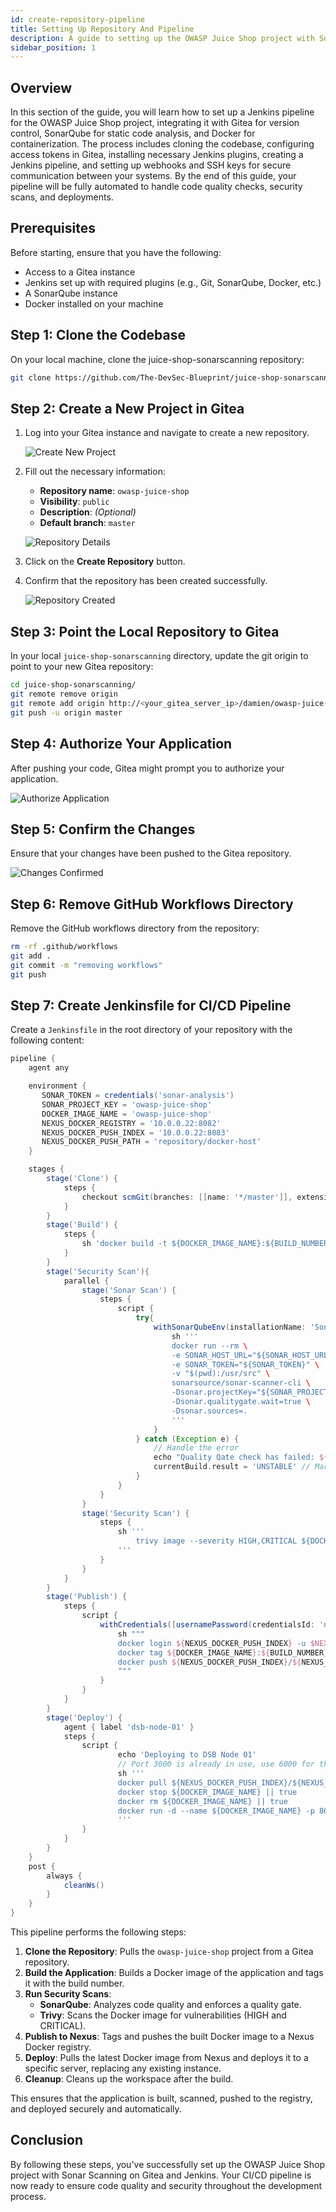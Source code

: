 ```yaml
---
id: create-repository-pipeline
title: Setting Up Repository And Pipeline
description: A guide to setting up the OWASP Juice Shop project with Sonar Scanning, Gitea, and Jenkins.
sidebar_position: 1
---
```


## Overview

In this section of the guide, you will learn how to set up a Jenkins pipeline for the OWASP Juice Shop project, integrating it with Gitea for version control, SonarQube for static code analysis, and Docker for containerization. The process includes cloning the codebase, configuring access tokens in Gitea, installing necessary Jenkins plugins, creating a Jenkins pipeline, and setting up webhooks and SSH keys for secure communication between your systems. By the end of this guide, your pipeline will be fully automated to handle code quality checks, security scans, and deployments.

## Prerequisites

Before starting, ensure that you have the following:

- Access to a Gitea instance
- Jenkins set up with required plugins (e.g., Git, SonarQube, Docker, etc.)
- A SonarQube instance
- Docker installed on your machine

## Step 1: Clone the Codebase

On your local machine, clone the juice-shop-sonarscanning repository:

```bash
git clone https://github.com/The-DevSec-Blueprint/juice-shop-sonarscanning.git
```

## Step 2: Create a New Project in Gitea

1. Log into your Gitea instance and navigate to create a new repository.

    ![Create New Project](/img/projects/devsecops-home-lab/create-configure-pipeline/gitea-create-repository.png)

2. Fill out the necessary information:
    - **Repository name**: `owasp-juice-shop`
    - **Visibility**: `public`
    - **Description**: *(Optional)*
    - **Default branch**: `master`

    ![Repository Details](/img/projects/devsecops-home-lab/create-configure-pipeline/gitea-repo-details.png)

3. Click on the **Create Repository** button.

4. Confirm that the repository has been created successfully.

    ![Repository Created](/img/projects/devsecops-home-lab/create-configure-pipeline/gitea-create-project.png)

## Step 3: Point the Local Repository to Gitea

In your local `juice-shop-sonarscanning` directory, update the git origin to point to your new Gitea repository:

```bash
cd juice-shop-sonarscanning/
git remote remove origin
git remote add origin http://<your_gitea_server_ip>/damien/owasp-juice-shop.git
git push -u origin master
```

## Step 4: Authorize Your Application

After pushing your code, Gitea might prompt you to authorize your application.

![Authorize Application](/img/projects/devsecops-home-lab/create-configure-pipeline/gitea-authorize-application.png)

## Step 5: Confirm the Changes

Ensure that your changes have been pushed to the Gitea repository.

![Changes Confirmed](/img/projects/devsecops-home-lab/create-configure-pipeline/gitea-repo-populated.png)

## Step 6: Remove GitHub Workflows Directory

Remove the GitHub workflows directory from the repository:

```bash
rm -rf .github/workflows
git add .
git commit -m "removing workflows"
git push
```

## Step 7: Create Jenkinsfile for CI/CD Pipeline

Create a `Jenkinsfile` in the root directory of your repository with the following content:

```groovy
pipeline {
    agent any

    environment {
       SONAR_TOKEN = credentials('sonar-analysis')
       SONAR_PROJECT_KEY = 'owasp-juice-shop'
       DOCKER_IMAGE_NAME = 'owasp-juice-shop'
       NEXUS_DOCKER_REGISTRY = '10.0.0.22:8082'
       NEXUS_DOCKER_PUSH_INDEX = '10.0.0.22:8083'
       NEXUS_DOCKER_PUSH_PATH = 'repository/docker-host'
    }

    stages {
        stage('Clone') {
            steps {
                checkout scmGit(branches: [[name: '*/master']], extensions: [], userRemoteConfigs: [[credentialsId: 'Gitea PAT', url: 'http://10.0.0.22/damien/owasp-juice-shop.git']])
            }
        }
        stage('Build') {
            steps {
                sh 'docker build -t ${DOCKER_IMAGE_NAME}:${BUILD_NUMBER} .'
            }
        }
        stage('Security Scan'){
            parallel {
                stage('Sonar Scan') {
                    steps {
                        script {
                            try{
                                withSonarQubeEnv(installationName: 'Sonar Server', credentialsId: 'sonar-analysis') {
                                    sh '''
                                    docker run --rm \
                                    -e SONAR_HOST_URL="${SONAR_HOST_URL}" \
                                    -e SONAR_TOKEN="${SONAR_TOKEN}" \
                                    -v "$(pwd):/usr/src" \
                                    sonarsource/sonar-scanner-cli \
                                    -Dsonar.projectKey="${SONAR_PROJECT_KEY}" \
                                    -Dsonar.qualitygate.wait=true \
                                    -Dsonar.sources=.
                                    '''
                                }
                            } catch (Exception e) {
                                // Handle the error
                                echo "Quality Qate check has failed: ${e}"
                                currentBuild.result = 'UNSTABLE' // Mark the build as unstable instead of failing
                            }
                        }
                    }
                }
                stage('Security Scan') {
                    steps {
                        sh '''
                            trivy image --severity HIGH,CRITICAL ${DOCKER_IMAGE_NAME}:${BUILD_NUMBER}
                        '''
                    }
                }
            }
        }
        stage('Publish') {
            steps {
                script {
                    withCredentials([usernamePassword(credentialsId: 'nexus', passwordVariable: 'NEXUS_PASSWORD', usernameVariable: 'NEXUS_USERNAME')]) {
                        sh """
                        docker login ${NEXUS_DOCKER_PUSH_INDEX} -u $NEXUS_USERNAME -p $NEXUS_PASSWORD
                        docker tag ${DOCKER_IMAGE_NAME}:${BUILD_NUMBER} ${NEXUS_DOCKER_PUSH_INDEX}/${NEXUS_DOCKER_PUSH_PATH}/${DOCKER_IMAGE_NAME}:latest
                        docker push ${NEXUS_DOCKER_PUSH_INDEX}/${NEXUS_DOCKER_PUSH_PATH}/${DOCKER_IMAGE_NAME}:latest
                        """
                    }
                }
            }
        }
        stage('Deploy') {
            agent { label 'dsb-node-01' }
            steps {
                script {
                        echo 'Deploying to DSB Node 01'
                        // Port 3000 is already in use, use 6000 for this application
                        sh '''
                        docker pull ${NEXUS_DOCKER_PUSH_INDEX}/${NEXUS_DOCKER_PUSH_PATH}/${DOCKER_IMAGE_NAME}:latest
                        docker stop ${DOCKER_IMAGE_NAME} || true
                        docker rm ${DOCKER_IMAGE_NAME} || true
                        docker run -d --name ${DOCKER_IMAGE_NAME} -p 8084:3000 ${NEXUS_DOCKER_PUSH_INDEX}/${NEXUS_DOCKER_PUSH_PATH}/${DOCKER_IMAGE_NAME}:latest
                        '''
                }
            }
        }
    }
    post {
        always {
            cleanWs()
        }
    }
}
```

This pipeline performs the following steps:

1. **Clone the Repository**: Pulls the `owasp-juice-shop` project from a Gitea repository.
2. **Build the Application**: Builds a Docker image of the application and tags it with the build number.
3. **Run Security Scans**:
   - **SonarQube**: Analyzes code quality and enforces a quality gate.
   - **Trivy**: Scans the Docker image for vulnerabilities (HIGH and CRITICAL).
4. **Publish to Nexus**: Tags and pushes the built Docker image to a Nexus Docker registry.
5. **Deploy**: Pulls the latest Docker image from Nexus and deploys it to a specific server, replacing any existing instance.
6. **Cleanup**: Cleans up the workspace after the build.

This ensures that the application is built, scanned, pushed to the registry, and deployed securely and automatically.

## Conclusion

By following these steps, you've successfully set up the OWASP Juice Shop project with Sonar Scanning on Gitea and Jenkins. Your CI/CD pipeline is now ready to ensure code quality and security throughout the development process.
